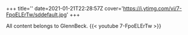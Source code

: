 +++
title=''
date=2021-01-21T22:28:57Z
cover='https://i.ytimg.com/vi/7-FpoELErTw/sddefault.jpg'
+++

All content belongs to GlennBeck.
{{< youtube 7-FpoELErTw >}}

